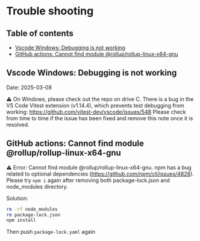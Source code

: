 # Trouble shooting

## Table of contents <!-- omit in toc -->

- [Vscode Windows: Debugging is not working](#vscode-windows-debugging-is-not-working)
- [GitHub actions: Cannot find module @rollup/rollup-linux-x64-gnu](#github-actions-cannot-find-module-rolluprollup-linux-x64-gnu)

## Vscode Windows: Debugging is not working

Date: 2025-03-08

⚠️ On Windows, please check out the repo on drive C. There is a bug
in the VS Code Vitest extension (v1.14.4), which prevents test debugging from
working: <https://github.com/vitest-dev/vscode/issues/548> Please check from
time to time if the issue has been fixed and remove this note once it is
resolved.

## GitHub actions: Cannot find module @rollup/rollup-linux-x64-gnu

⚠️ Error: Cannot find module @rollup/rollup-linux-x64-gnu. npm has a bug related to
optional dependencies (<https://github.com/npm/cli/issues/4828>). Please try `npm
i` again after removing both package-lock.json and node_modules directory.

Solution:

```bash
rm -rf node_modules
rm package-lock.json
npm install
```

Then push `package-lock.yaml` again
